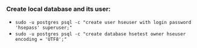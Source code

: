 ### Create local database and its user:

* `sudo -u postgres psql -c "create user hseuser with login password 'hsepass' superuser;"`
* `sudo -u postgres psql -c "create database hsetest owner hseuser encoding = 'UTF8';"`
